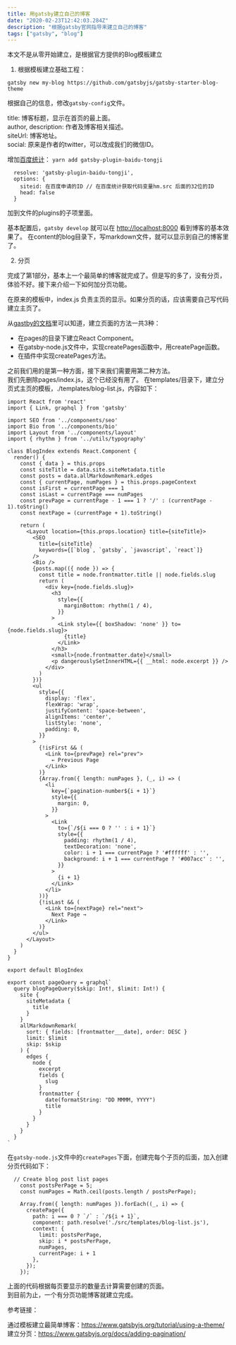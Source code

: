 ```yaml
---
title: 用gatsby建立自己的博客
date: "2020-02-23T12:42:03.284Z"
description: "根据gatsby官网指导来建立自己的博客"
tags: ["gatsby", "blog"]
---
```


本文不是从零开始建立，是根据官方提供的Blog模板建立

1. 根据模板建立基础工程：

`gatsby new my-blog https://github.com/gatsbyjs/gatsby-starter-blog-theme`

根据自己的信息，修改`gatsby-config`文件。

title: 博客标题，显示在首页的最上面。  
author, description: 作者及博客相关描述。  
siteUrl: 博客地址。  
social: 原来是作者的twitter，可以改成我们的微信ID。  

增加[百度统计](tongji.baidu.com)：
`yarn add gatsby-plugin-baidu-tongji`

      resolve: 'gatsby-plugin-baidu-tongji',
      options: {
        siteid: 在百度申请的ID // 在百度统计获取代码变量hm.src 后面的32位的ID
        head: false
      }

加到文件的plugins的子项里面。

基本配置后，`gatsby develop` 就可以在 <http://localhost:8000>  看到博客的基本效果了。
在content的blog目录下，写markdown文件，就可以显示到自己的博客里了。

2. 分页

完成了第1部分，基本上一个最简单的博客就完成了。但是写的多了，没有分页，体验不好。接下来介绍一下如何加分页功能。

在原来的模板中，index.js 负责主页的显示。如果分页的话，应该需要自己写代码建立主页了。

从[gastby的文档](https://www.gatsbyjs.org/docs/creating-and-modifying-pages/)里可以知道，建立页面的方法一共3种：
  - 在pages的目录下建立React Component。
  - 在gatsby-node.js文件中，实现createPages函数中，用createPage函数。
  - 在插件中实现createPages方法。

之前我们用的是第一种方面，接下来我们需要用第二种方法。  
我们先删除pages/index.js，这个已经没有用了。
在templates/目录下，建立分页式主页的模板，./templates/blog-list.js，内容如下：
```
import React from 'react'
import { Link, graphql } from 'gatsby'

import SEO from '../components/seo'
import Bio from '../components/bio'
import Layout from '../components/layout'
import { rhythm } from '../utils/typography'

class BlogIndex extends React.Component {
  render() {
    const { data } = this.props
    const siteTitle = data.site.siteMetadata.title
    const posts = data.allMarkdownRemark.edges
    const { currentPage, numPages } = this.props.pageContext
    const isFirst = currentPage === 1
    const isLast = currentPage === numPages
    const prevPage = currentPage - 1 === 1 ? '/' : (currentPage - 1).toString()
    const nextPage = (currentPage + 1).toString()

    return (
      <Layout location={this.props.location} title={siteTitle}>
        <SEO
          title={siteTitle}
          keywords={[`blog`, `gatsby`, `javascript`, `react`]}
        />
        <Bio />
        {posts.map(({ node }) => {
          const title = node.frontmatter.title || node.fields.slug
          return (
            <div key={node.fields.slug}>
              <h3
                style={{
                  marginBottom: rhythm(1 / 4),
                }}
              >
                <Link style={{ boxShadow: 'none' }} to={node.fields.slug}>
                  {title}
                </Link>
              </h3>
              <small>{node.frontmatter.date}</small>
              <p dangerouslySetInnerHTML={{ __html: node.excerpt }} />
            </div>
          )
        })}
        <ul
          style={{
            display: 'flex',
            flexWrap: 'wrap',
            justifyContent: 'space-between',
            alignItems: 'center',
            listStyle: 'none',
            padding: 0,
          }}
        >
          {!isFirst && (
            <Link to={prevPage} rel="prev">
              ← Previous Page
            </Link>
          )}
          {Array.from({ length: numPages }, (_, i) => (
            <li
              key={`pagination-number${i + 1}`}
              style={{
                margin: 0,
              }}
            >
              <Link
                to={`/${i === 0 ? '' : i + 1}`}
                style={{
                  padding: rhythm(1 / 4),
                  textDecoration: 'none',
                  color: i + 1 === currentPage ? '#ffffff' : '',
                  background: i + 1 === currentPage ? '#007acc' : '',
                }}
              >
                {i + 1}
              </Link>
            </li>
          ))}
          {!isLast && (
            <Link to={nextPage} rel="next">
              Next Page →
            </Link>
          )}
        </ul>
      </Layout>
    )
  }
}

export default BlogIndex

export const pageQuery = graphql`
  query blogPageQuery($skip: Int!, $limit: Int!) {
    site {
      siteMetadata {
        title
      }
    }
    allMarkdownRemark(
      sort: { fields: [frontmatter___date], order: DESC }
      limit: $limit
      skip: $skip
    ) {
      edges {
        node {
          excerpt
          fields {
            slug
          }
          frontmatter {
            date(formatString: "DD MMMM, YYYY")
            title
          }
        }
      }
    }
  }
`
```

在`gatsby-node.js`文件中的`createPages`下面，创建完每个子页的后面，加入创建分页代码如下：
```
  // Create blog post list pages
    const postsPerPage = 5;
    const numPages = Math.ceil(posts.length / postsPerPage);

    Array.from({ length: numPages }).forEach((_, i) => {
      createPage({
        path: i === 0 ? `/` : `/${i + 1}`,
        component: path.resolve('./src/templates/blog-list.js'),
        context: {
          limit: postsPerPage,
          skip: i * postsPerPage,
          numPages,
          currentPage: i + 1
        },
      });
    });
```
  上面的代码根据每页要显示的数量去计算需要创建的页面。  
到目前为止，一个有分页功能博客就建立完成。

参考链接：

通过模板建立最简单博客：<https://www.gatsbyjs.org/tutorial/using-a-theme/>  
建立分页：<https://www.gatsbyjs.org/docs/adding-pagination/>



